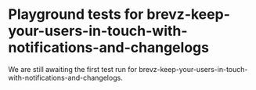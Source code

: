 # Playground tests for brevz-keep-your-users-in-touch-with-notifications-and-changelogs
We are still awaiting the first test run for brevz-keep-your-users-in-touch-with-notifications-and-changelogs.
